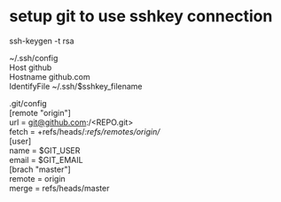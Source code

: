 # setup git to use sshkey connection<br />
ssh-keygen -t rsa<br />

~/.ssh/config<br />
Host github<br />
  Hostname github.com<br />
  IdentifyFile ~/.ssh/$sshkey_filename<br />
  
.git/config<br />
[remote "origin"]<br />
  url = git@github.com:<USER>/<REPO.git><br />
  fetch = +refs/heads/*:refs/remotes/origin/*<br />
[user]<br />
  name = $GIT_USER<br />
  email = $GIT_EMAIL<br />
[brach "master"]<br />
  remote = origin<br />
  merge = refs/heads/master<br />
